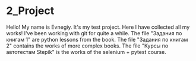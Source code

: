 # 2_Project
Hello! 
My name is Evnegiy. 
It's my test project. 
Here I have collected all my works!
I've been working with git for quite a while. 
The file "Задания по книгам 1" are python lessons from the book. The file "Задания по книгам 2" contains the works of more complex books. The file "Курсы по автотестам Stepik" is the works of the selenium + pytest course.
